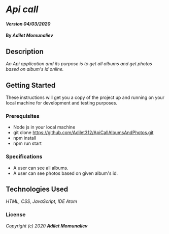 # _Api call_

#### _Version 04/03/2020_

#### By _**Adilet Momunaliev**_

## Description

_An Api application and its purpose is to get all albums and get photos based on album's id online._

## Getting Started

These instructions will get you a copy of the project up and running on your local machine for development and testing purposes.

### Prerequisites

* Node js in your local machine
* git clone https://github.com/Adilet312/ApiCallAlbumsAndPhotos.git
* npm install
* npm run start
### Specifications

* A user can see all albums.
* A user can see photos based on given album's id.
## Technologies Used

_HTML, CSS, JavaScript, IDE Atom_

### License

*_Copyright (c) 2020 **Adilet Momunaliev**_*

